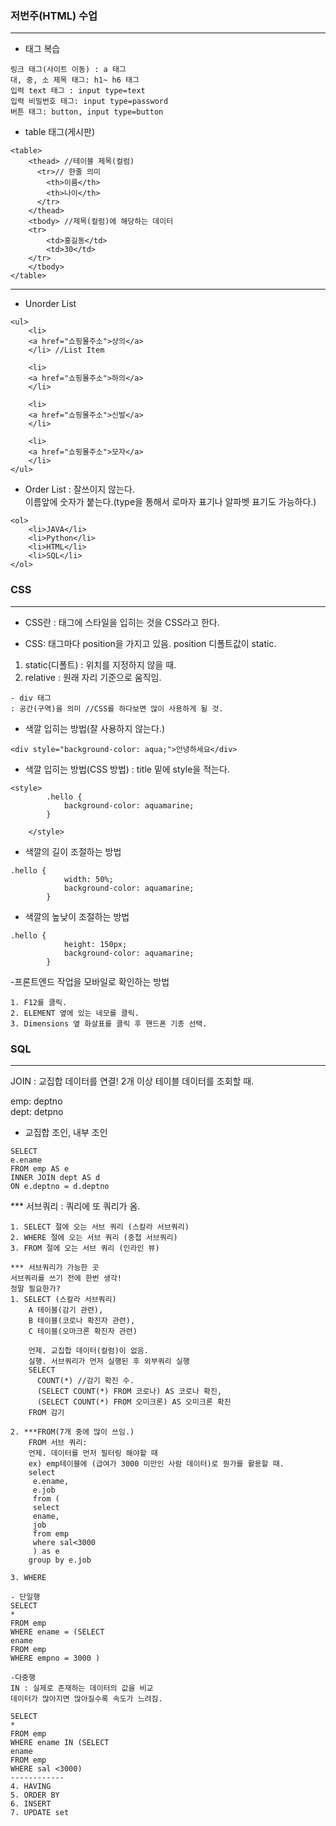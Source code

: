 ### 저번주(HTML) 수업
--- 

- 태그 복습
```
링크 태그(사이트 이동) : a 태그
대, 중, 소 제목 태그: h1~ h6 태그
입력 text 태그 : input type=text
입력 비밀번호 태그: input type=password
버튼 태그: button, input type=button
```

- table 태그(게시판)
```
<table>
	<thead> //테이블 제목(컬럼)
	  <tr>// 한줄 의미 
		<th>이름</th>
		<th>나이</th>
	  </tr>
	</thead>
	<tbody> //제목(컬럼)에 해당하는 데이터
	<tr>
        <td>홍길동</td>
        <td>30</td>
    </tr>
    </tbody>
</table>
```

---
- Unorder List
```
<ul>
    <li>
    <a href="쇼핑몰주소">상의</a>
    </li> //List Item

    <li>
    <a href="쇼핑몰주소">하의</a>
    </li>

    <li>
    <a href="쇼핑몰주소">신발</a>
    </li>

    <li>
    <a href="쇼핑몰주소">모자</a>
    </li>
</ul>
```
- Order List
: 잘쓰이지 않는다.  
이름앞에 숫자가 붙는다.(type을 통해서 로마자 표기나 알파벳 표기도 가능하다.)
```
<ol>
    <li>JAVA</li>
    <li>Python</li>
    <li>HTML</li>
    <li>SQL</li>
</ol>
```
### CSS
---
- CSS란 
: 태그에 스타일을 입히는 것을 CSS라고 한다.

- CSS: 
태그마다 position을 가지고 있음.
position 디폴트값이 static.

1. static(디폴트) : 위치를 지정하지 않을 때.
2. relative : 원래 자리 기준으로 움직임.

```
- div 태그
: 공간(구역)을 의미 //CSS를 하다보면 많이 사용하게 될 것.
```

- 색깔 입히는 방법(잘 사용하지 않는다.)
```
<div style="background-color: aqua;">안녕하세요</div>
```

- 색깔 입히는 방법(CSS 방법)
: title 밑에 style을 적는다.
```
<style>
        .hello {
            background-color: aquamarine;
        }
        
    </style>
```
- 색깔의 길이 조절하는 방법
```
.hello {
            width: 50%;
            background-color: aquamarine;
        }
```

- 색깔의 높낮이 조절하는 방법
```
.hello {
            height: 150px;
            background-color: aquamarine;
        }
```

-프론트엔드 작업을 모바일로 확인하는 방법
```
1. F12를 클릭.
2. ELEMENT 옆에 있는 네모를 클릭.
3. Dimensions 옆 화살표를 클릭 후 핸드폰 기종 선택.
```
### SQL

---
JOIN :
교집합 데이터를 연결!
2개 이상 테이블 데이터를 조회할 때.

emp: 
    deptno  
dept:
    detpno
- 교집합 조인, 내부 조인
```
SELECT
e.ename
FROM emp AS e
INNER JOIN dept AS d
ON e.deptno = d.deptno
```

*** 서브쿼리
: 쿼리에 또 쿼리가 옴.
```
1. SELECT 절에 오는 서브 쿼리 (스칼라 서브쿼리)
2. WHERE 절에 오는 서브 쿼리 (중첩 서브쿼리)
3. FROM 절에 오는 서브 쿼리 (인라인 뷰)
```
```
*** 서브쿼리가 가능한 곳
서브쿼리를 쓰기 전에 한번 생각!
정말 필요한가?
1. SELECT (스칼라 서브쿼리)
    A 테이블(감기 관련),
    B 테이블(코로나 확진자 관련),
    C 테이블(오마크론 확진자 관련)

    언제. 교집합 데이터(컬럼)이 없음.
    실행. 서브쿼리가 먼저 실행된 후 외부쿼리 실행
    SELECT
      COUNT(*) //감기 확진 수.
      (SELECT COUNT(*) FROM 코로나) AS 코로나 확진,
      (SELECT COUNT(*) FROM 오미크론) AS 오미크론 확진
    FROM 감기

2. ***FROM(7개 중에 많이 쓰임.)
    FROM 서브 쿼리:
    언제. 데이터를 먼저 필터링 해야할 때
    ex) emp테이블에 (급여가 3000 미만인 사람 데이터)로 뭔가를 활용할 때.
    select 
     e.ename,
     e.job
     from (
     select
     ename,
     job
     from emp 
     where sal<3000
     ) as e
    group by e.job

3. WHERE

- 단일행
SELECT
*
FROM emp
WHERE ename = (SELECT 
ename
FROM emp
WHERE empno = 3000 )

-다중행
IN : 실제로 존재하는 데이터의 값을 비교
데이터가 많아지면 많아질수록 속도가 느려짐.

SELECT
*
FROM emp
WHERE ename IN (SELECT
ename 
FROM emp
WHERE sal <3000)
------------
4. HAVING
5. ORDER BY
6. INSERT
7. UPDATE set